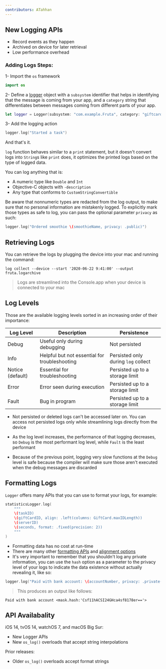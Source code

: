 ```yaml
---
contributors: ATahhan
---
```


## New Logging APIs

* Record events as they happen
* Archived on device for later retrieval
* Low performance overhead

### Adding Logs Steps:

1- Import the `os` framework
```swift
import os
```

2- Define a [logger][loggerDoc] object with a `subsystem` identifier that helps in identifying that the message is coming from your app, and a `category` string that differentiates between messages coming from different parts of your app.
```swift
let logger = Logger(subsystem: "com.example.Fruta", category: "giftcards")
```

3- Add the logging action
```swift
logger.log("Started a task")
```

And that's it.

`log` function behaves similar to a `print` statement, but it doesn't convert logs into `String`s like `print` does, it optimizes the printed logs based on the type of logged data.

You can log anything that is:
* A numeric type like `Double` and `Int`
* Objective-C objects with `-description`
* Any type that conforms to `CustomStringConvertible`


Be aware that nonnumeric types are redacted from the log output, to make sure that no personal information are mistakenly logged. To explicitly mark those types as safe to log, you can pass the optional parameter `privacy` as such:
```swift
logger.log("Ordered smoothie \(smoothieName, privacy: .public)")
```

## Retrieving Logs

You can retrieve the logs by plugging the device into your mac and running the command:
```
log collect --device --start '2020-06-22 9:41:00' --output fruta.logarchive
```

> Logs are streamlined into the Console.app when your device is connected to your mac

## Log Levels

Those are the available logging levels sorted in an increasing order of their importance:

| Log Level | Description | Persistence |
| ----------- | ----------- | ----------- |
| Debug | Useful only during debugging | Not persisted |
| Info | Helpful but not essential for troubleshooting | Persisted only during `log` collect |
| Notice (default) | Essential for troubleshooting | Persisted up to a storage limit |
| Error | Error seen during execution | Persisted up to a storage limit |
| Fault | Bug in program | Persisted up to a storage limit |

* Not persisted or deleted logs can't be accessed later on. You can access not persisted logs only while streamlining logs directly from the device

* As the log level increases, the performance of that logging decreases, so `Debug` is the most performant log level, while `Fault` is the least performant

* Because of the previous point, logging very slow functions at the `Debug` level is safe because the compiler will make sure those aren't executed when the debug messages are discarded

## Formatting Logs

`Logger` offers many APIs that you can use to format your logs, for example:
```swift
statisticsLogger.log(
    """
    \(taskID) 
    \(giftCardID, align: .left(columns: GiftCard.maxIDLength)) 
    \(serverID) 
    \(seconds, format: .fixed(precision: 2))
    """
)
```

* Formatting data has no cost at run-time
* There are many other [formatting APIs][formattingDoc] and [alignment options][alignmentDoc]
* It's very important to remember that you shouldn't log any private information, you can use the `hash` option as a parameter to the privacy level of your logs to indicate the data existence without actually revealing it, like so:
```swift
logger.log("Paid with bank account: \(accountNumber, privacy: .private(mask: .hash))")
```
> This produces an output like follows:
```
Paid with bank account <mask.hash:'Csf11hACSI24GHca4sf8178er=='>
```

## API Availabality

iOS 14, tvOS 14, watchOS 7, and macOS Big Sur:
* New Logger APIs
* New `os_log()` overloads that accept string interpolations

Prior releases:
* Older `os_log()` overloads accept format strings


[formattingDoc]: https://developer.apple.com/documentation/os/oslogfloatformatting
[alignmentDoc]: https://developer.apple.com/documentation/os/oslogstringalignment
[loggerDoc]: https://developer.apple.com/documentation/os/logger
